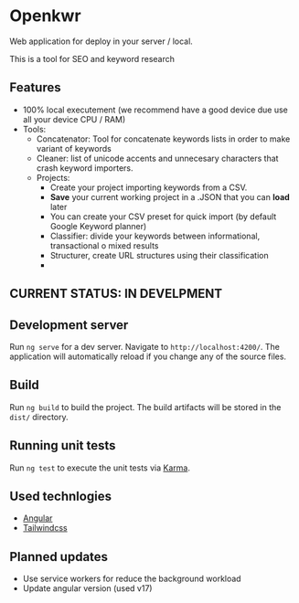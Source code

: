 # Openkwr
Web application for deploy in your server / local.

This is a tool for SEO and keyword research

## Features
- 100% local executement (we recommend have a good device due use all your device CPU / RAM)
- Tools:
	- Concatenator: Tool for concatenate keywords lists in order to make variant of keywords
	- Cleaner: list of unicode accents and unnecesary characters that crash keyword importers.
	- Projects: 
		- Create your project importing keywords from a CSV.
		- **Save** your current working project in a .JSON that you can **load** later
		- You can create your CSV preset for quick import (by default Google Keyword planner)
		- Classifier: divide your keywords between informational, transactional o mixed results
		- Structurer, create URL structures using their classification
		- 


## CURRENT STATUS: IN DEVELPMENT

## Development server

Run `ng serve` for a dev server. Navigate to `http://localhost:4200/`. The application will automatically reload if you change any of the source files.

## Build

Run `ng build` to build the project. The build artifacts will be stored in the `dist/` directory.

## Running unit tests

Run `ng test` to execute the unit tests via [Karma](https://karma-runner.github.io).

## Used technlogies
* [Angular](https://angular.dev)
* [Tailwindcss](https://tailwindcss.com/)

## Planned updates
- Use service workers for reduce the background workload
- Update angular version (used v17)
